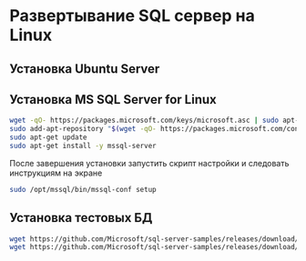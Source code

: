 # Развертывание SQL сервер на Linux

## Установка Ubuntu Server

## Установка MS SQL Server for Linux

```bash
wget -qO- https://packages.microsoft.com/keys/microsoft.asc | sudo apt-key add -
sudo add-apt-repository "$(wget -qO- https://packages.microsoft.com/config/ubuntu/16.04/mssql-server-2017.list)"
sudo apt-get update
sudo apt-get install -y mssql-server
```

После завершения установки запустить скрипт настройки и следовать инструкциям на экране

```bash
sudo /opt/mssql/bin/mssql-conf setup
```


## Установка тестовых БД

```bash
wget https://github.com/Microsoft/sql-server-samples/releases/download/adventureworks/AdventureWorks2017.bak
wget https://github.com/Microsoft/sql-server-samples/releases/download/adventureworks/AdventureWorksDW2017.bak
```


